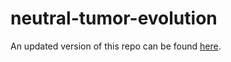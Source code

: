 # neutral-tumor-evolution

An updated version of this repo can be found [here](https://github.com/marcjwilliams1/neutral-tumour-evolution).
